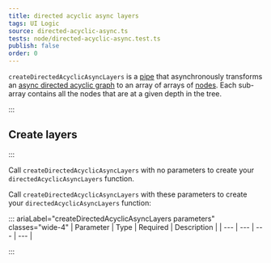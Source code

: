 ```yaml
---
title: directed acyclic async layers
tags: UI Logic
source: directed-acyclic-async.ts
tests: node/directed-acyclic-async.test.ts
publish: false
order: 0
---
```


`createDirectedAcyclicAsyncLayers` is a [pipe](/docs/logic/pipes-overview) that asynchronously transforms an [async directed acyclic graph](/docs/logic/graph-overview#async-graph) to an array of arrays of [nodes](/docs/logic/graph-overview#graph-node-and-edge). Each sub-array contains all the nodes that are at a given depth in the tree.


:::
## Create layers
:::

Call `createDirectedAcyclicAsyncLayers` with no parameters to create your `directedAcyclicAsyncLayers` function.

Call `createDirectedAcyclicAsyncLayers` with these parameters to create your `directedAcyclicAsyncLayers` function:

::: ariaLabel="createDirectedAcyclicAsyncLayers parameters" classes="wide-4"
| Parameter | Type | Required | Description |
| --- | --- | --- | --- |

:::

